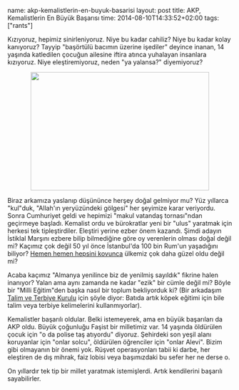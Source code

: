 name: akp-kemalistlerin-en-buyuk-basarisi
layout: post
title: AKP, Kemalistlerin En Büyük Başarısı
time: 2014-08-10T14:33:52+02:00
tags: ["rants"]

Kızıyoruz, hepimiz sinirleniyoruz. Niye bu kadar cahiliz? Niye bu kadar kolay kanıyoruz? Tayyip "başörtülü bacımın üzerine işediler" deyince inanan, 14 yaşında katledilen çocuğun ailesine iftira atınca yuhalayan insanlara kızıyoruz. Niye eleştiremiyoruz, neden "ya yalansa?" diyemiyoruz?

<a href="https://picasaweb.google.com/lh/photo/e5axki3B9fGnHmqXYheImPyZMD2EXa6dWc_79gKSrh4?feat=embedwebsite" style="text-align:center; display:block;"><img src="https://lh3.googleusercontent.com/-zSez1jgjiJU/U-dq6fryGeI/AAAAAAAACsM/jCMLRFgkHhY/s400/63655.jpg" height="265" width="400" /></a>

Biraz arkamıza yaslanıp düşününce herşey doğal gelmiyor mu? Yüz yıllarca "kul"duk, "Allah'ın yeryüzündeki gölgesi" her şeyimize karar veriyordu. Sonra Cumhuriyet geldi ve hepimizi "makul vatandaş tornası"ndan geçirmeye başladı. Kemalist ordu ve bürokratlar yeni bir "ulus" yaratmak için herkesi tek tipleştirdiler. Eleştiri yerine ezber önem kazandı. Şimdi adayın İstiklal Marşını ezbere bilip bilmediğine göre oy verenlerin olması doğal değil mi? Kaçımız çok değil 50 yıl önce İstanbul'da 100 bin Rum'un yaşadığını biliyor? <a href="https://picasaweb.google.com/112756778055196275739/67EylulOlaylar02#5476053561105802994">Hemen hemen hepsini kovunca</a> ülkemiz çok daha güzel oldu değil mi?

Acaba kaçımız "Almanya yenilince biz de yenilmiş sayıldık" fikrine halen inanıyor? Yalan ama aynı zamanda ne kadar "ezik" bir cümle değil mi? Böyle bir "Milli Eğitim"den başka nasıl bir toplum bekliyorduk ki? (Bir arkadaşım <a href="http://ttkb.meb.gov.tr/">Talim ve Terbiye Kurulu</a> için şöyle diyor: Batıda artık köpek eğitimi için bile talim veya terbiye kelimelerini kullanmıyorlar).

Kemalistler başarılı oldular. Belki istemeyerek, ama en büyük başarıları da AKP oldu. Büyük çoğunluğu Faşist bir milletimiz var. 14 yaşında öldürülen çocuk için "o da polise taş atıyordu" diyoruz. Şehirdeki son yeşil alanı koruyanlar için "onlar solcu", öldürülen öğrenciler için "onlar Alevi". Bizim gibi olmayanın bir önemi yok. Rüşvet operasyonları tabii ki darbe, her eleştiren de dış mihrak, faiz lobisi veya başımızdaki bu sefer her ne derse o.

On yıllardır tek tip bir millet yaratmak istemişlerdi. Artık kendilerini başarılı sayabilirler.
